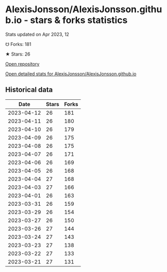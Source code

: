 # AlexisJonsson/AlexisJonsson.github.io - stars & forks statistics

Stats updated on Apr 2023, 12

☋ Forks: 181

★ Stars: 26

[Open repository](https://github.com/AlexisJonsson/AlexisJonsson.github.io)

[Open detailed stats for AlexisJonsson/AlexisJonsson.github.io](https://reviewgithub.com/rep/AlexisJonsson/AlexisJonsson.github.io)

## Historical data
| Date | Stars | Forks |
|------|-------|-------|
| 2023-04-12 | 26 | 181 | 
| 2023-04-11 | 26 | 180 | 
| 2023-04-10 | 26 | 179 | 
| 2023-04-09 | 26 | 175 | 
| 2023-04-08 | 26 | 175 | 
| 2023-04-07 | 26 | 171 | 
| 2023-04-06 | 26 | 169 | 
| 2023-04-05 | 26 | 168 | 
| 2023-04-04 | 27 | 168 | 
| 2023-04-03 | 27 | 166 | 
| 2023-04-01 | 26 | 163 | 
| 2023-03-31 | 26 | 159 | 
| 2023-03-29 | 26 | 154 | 
| 2023-03-27 | 26 | 150 | 
| 2023-03-26 | 27 | 144 | 
| 2023-03-24 | 27 | 143 | 
| 2023-03-23 | 27 | 138 | 
| 2023-03-22 | 27 | 133 | 
| 2023-03-21 | 27 | 131 | 

